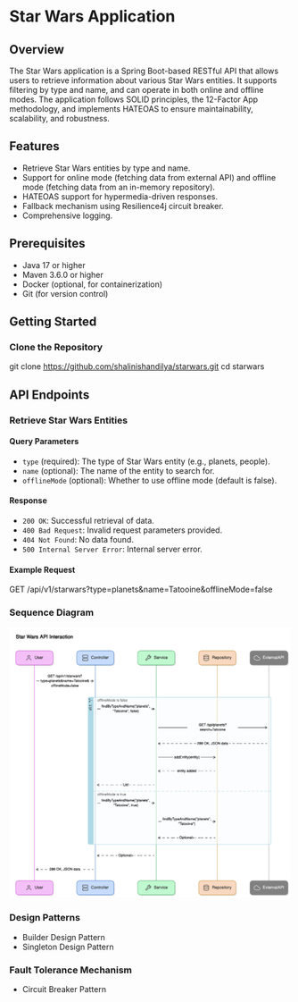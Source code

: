 # Star Wars Application

## Overview

The Star Wars application is a Spring Boot-based RESTful API that allows users to retrieve information about various Star Wars entities. It supports filtering by type and name, and can operate in both online and offline modes. The application follows SOLID principles, the 12-Factor App methodology, and implements HATEOAS to ensure maintainability, scalability, and robustness.

## Features

- Retrieve Star Wars entities by type and name.
- Support for online mode (fetching data from external API) and offline mode (fetching data from an in-memory repository).
- HATEOAS support for hypermedia-driven responses.
- Fallback mechanism using Resilience4j circuit breaker.
- Comprehensive logging.

## Prerequisites

- Java 17 or higher
- Maven 3.6.0 or higher
- Docker (optional, for containerization)
- Git (for version control)

## Getting Started

### Clone the Repository

git clone https://github.com/shalinishandilya/starwars.git
cd starwars

## API Endpoints

### Retrieve Star Wars Entities


#### Query Parameters

- `type` (required): The type of Star Wars entity (e.g., planets, people).
- `name` (optional): The name of the entity to search for.
- `offlineMode` (optional): Whether to use offline mode (default is false).

#### Response

- `200 OK`: Successful retrieval of data.
- `400 Bad Request`: Invalid request parameters provided.
- `404 Not Found`: No data found.
- `500 Internal Server Error`: Internal server error.

#### Example Request

GET /api/v1/starwars?type=planets&name=Tatooine&offlineMode=false

### Sequence Diagram
![img.png](img.png)

### Design Patterns
- Builder Design Pattern
- Singleton Design Pattern

### Fault Tolerance Mechanism
- Circuit Breaker Pattern